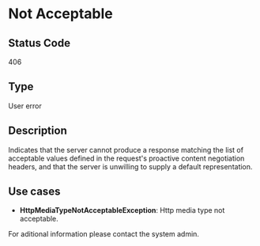 # Not Acceptable

## Status Code

406

## Type

User error

## Description

Indicates that the server cannot produce a response matching the list of acceptable values defined in the request's proactive content negotiation headers, and that the server is unwilling to supply a default representation.

## Use cases

- **HttpMediaTypeNotAcceptableException**: Http media type not acceptable.

For aditional information please contact the system admin.
